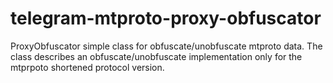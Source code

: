 # telegram-mtproto-proxy-obfuscator

ProxyObfuscator simple class for obfuscate/unobfuscate mtproto data. The class describes an obfuscate/unobfuscate implementation only for the mtprpoto shortened protocol version.
